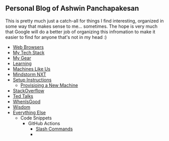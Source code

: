 ## Personal Blog of Ashwin Panchapakesan

This is pretty much just a catch-all for things I find interesting, organized in some way that makes sense to me... sometimes.
The hope is very much that Google will do a better job of organizing this infromation to make it easier to find for anyone that's not in my head :)

- [Web Browsers](web_browsers.md)
- [My Tech Stack](tech.md)
- [My Gear](gear.md)
- [Learning](learning.md)
- [Machines Like Us](machines_like_us.md)
- [Mindstorm NXT](mindstorm_nxt_2_0.md)
- [Setup Instructions](setup_instructions.md)
  - [Provisioing a New Machine](provisioning/provisioning.md)
- [StackOverflow](stackoverflow.md)
- [Ted Talks](ted_talks.md)
- [WhenIsGood](when_is_good.md)
- [Wisdom](wisdom.md)
- [Everything Else](everything_else.md)
  - Code Snippets
    - GitHub Actions
      - [Slash Commands](git/github/github_automation/slash_commands.md)
      - 